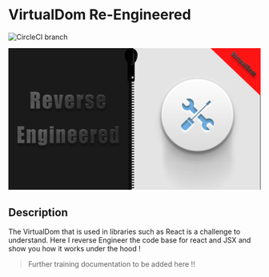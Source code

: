# VirtualDom Re-Engineered

![CircleCI branch](https://img.shields.io/circleci/project/github/jwill9999/virtualdom/master.svg)

![](./assets/images/reverseengineered_virtualdom.png)

## Description

The VirtualDom that is used in libraries such as React is a challenge to understand. Here I reverse Engineer the code base for react and JSX and show you how it works under the hood !

> Further training documentation to be added here !!